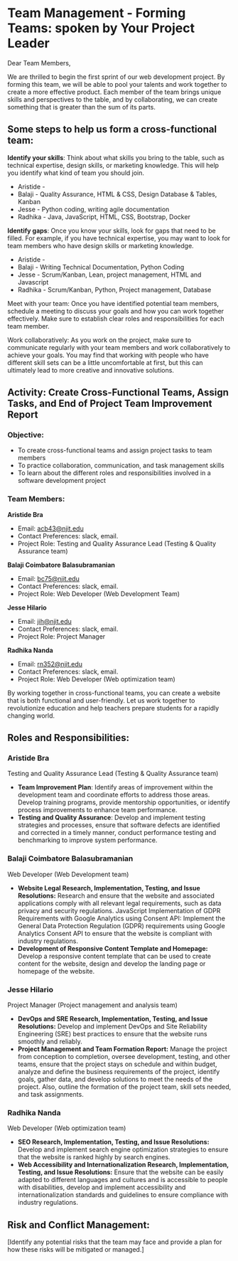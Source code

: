 # Team Management - Forming Teams: spoken by Your Project Leader

Dear Team Members,

We are thrilled to begin the first sprint of our web development project. By forming this team, we will be able to pool your talents and work together
to create a more effective product. Each member of the team brings unique skills and perspectives to the table, and by
collaborating, we can create something that is greater than the sum of its parts.

## Some steps to help us form a cross-functional team:

**Identify your skills**: Think about what skills you bring to the table, such as technical expertise, design skills, or
marketing knowledge. This will help you identify what kind of team you should join.
* Aristide - 
* Balaji - Quality Assurance, HTML & CSS, Design Database & Tables, Kanban
* Jesse - Python coding, writing agile documentation
* Radhika - Java, JavaScript, HTML, CSS, Bootstrap, Docker

**Identify gaps**: Once you know your skills, look for gaps that need to be filled. For example, if you have technical
expertise, you may want to look for team members who have design skills or marketing knowledge.
* Aristide - 
* Balaji - Writing Technical Documentation, Python Coding
* Jesse - Scrum/Kanban, Lean, project management, HTML and Javascript
* Radhika - Scrum/Kanban, Python, Project management, Database

Meet with your team: Once you have identified potential team members, schedule a meeting to discuss your goals and how
you can work together effectively. Make sure to establish clear roles and responsibilities for each team member.

Work collaboratively: As you work on the project, make sure to communicate regularly with your team members and work
collaboratively to achieve your goals. You may find that working with people who have different skill sets can be a
little uncomfortable at first, but this can ultimately lead to more creative and innovative solutions.


## Activity: Create Cross-Functional Teams, Assign Tasks, and End of Project Team Improvement Report 

### Objective:
- To create cross-functional teams and assign project tasks to team members
- To practice collaboration, communication, and task management skills
- To learn about the different roles and responsibilities involved in a software development project


### Team Members:
**Aristide Bra**
* Email: acb43@njit.edu
* Contact Preferences: slack, email. 
* Project Role: Testing and Quality Assurance Lead (Testing & Quality Assurance team)

**Balaji Coimbatore Balasubramanian**
* Email: bc75@njit.edu
* Contact Preferences: slack, email.
* Project Role: Web Developer (Web Development Team)

**Jesse Hilario**
* Email: jih@njit.edu
* Contact Preferences: slack, email.
* Project Role: Project Manager

**Radhika Nanda**
* Email: rn352@njit.edu
* Contact Preferences: slack, email.
* Project Role: Web Developer (Web optimization team)

By working together in cross-functional teams, you can create a website that is both functional and user-friendly. Let
us work together to revolutionize education and help teachers prepare students for a rapidly changing world.



## Roles and Responsibilities:
### Aristide Bra
Testing and Quality Assurance Lead (Testing & Quality Assurance team)
* **Team Improvement Plan**: Identify areas of improvement within the development team 
and coordinate efforts to address those areas. Develop training programs, provide 
mentorship opportunities, or identify process improvements to enhance team 
performance.
* **Testing and Quality Assurance**: Develop and implement testing strategies and 
processes, ensure that software defects are identified and corrected in a timely manner, 
conduct performance testing and benchmarking to improve system performance.

### Balaji Coimbatore Balasubramanian
Web Developer (Web Development team)
* **Website Legal Research, Implementation, Testing, and Issue Resolutions:** 
Research and ensure that the website and associated applications comply with all 
relevant legal requirements, such as data privacy and security regulations. JavaScript 
Implementation of GDPR Requirements with Google Analytics using Consent API: 
Implement the General Data Protection Regulation (GDPR) requirements using Google 
Analytics Consent API to ensure that the website is compliant with industry regulations.
* **Development of Responsive Content Template and Homepage:** Develop a 
responsive content template that can be used to create content for the website, design 
and develop the landing page or homepage of the website.


### Jesse Hilario
Project Manager (Project management and analysis team)
* **DevOps and SRE Research, Implementation, Testing, and Issue Resolutions:** 
Develop and implement DevOps and Site Reliability Engineering (SRE) best practices to
ensure that the website runs smoothly and reliably.
* **Project Management and Team Formation Report:** Manage the project from 
conception to completion, oversee development, testing, and other teams, ensure that 
the project stays on schedule and within budget, analyze and define the business 
requirements of the project, identify goals, gather data, and develop solutions to meet 
the needs of the project. Also, outline the formation of the project team, skill sets 
needed, and task assignments.

### Radhika Nanda
Web Developer (Web optimization team)
* **SEO Research, Implementation, Testing, and Issue Resolutions:** Develop and 
implement search engine optimization strategies to ensure that the website is ranked 
highly by search engines.
* **Web Accessibility and Internationalization Research, Implementation, Testing, and
Issue Resolutions:** Ensure that the website can be easily adapted to different 
languages and cultures and is accessible to people with disabilities, develop and 
implement accessibility and internationalization standards and guidelines to ensure 
compliance with industry regulations.

## Risk and Conflict Management:
[Identify any potential risks that the team may face and provide a plan for how these risks will be mitigated or managed.]
